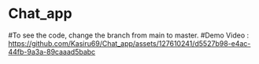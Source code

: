 # Chat_app
#To see the code, change the branch from main to master.
#Demo Video : https://github.com/Kasiru69/Chat_app/assets/127610241/d5527b98-e4ac-44fb-9a3a-89caaad5babc
